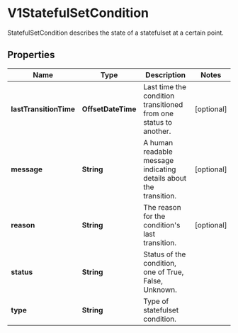 

# V1StatefulSetCondition

StatefulSetCondition describes the state of a statefulset at a certain point.

## Properties

| Name | Type | Description | Notes |
|------------ | ------------- | ------------- | -------------|
|**lastTransitionTime** | **OffsetDateTime** | Last time the condition transitioned from one status to another. |  [optional] |
|**message** | **String** | A human readable message indicating details about the transition. |  [optional] |
|**reason** | **String** | The reason for the condition&#39;s last transition. |  [optional] |
|**status** | **String** | Status of the condition, one of True, False, Unknown. |  |
|**type** | **String** | Type of statefulset condition. |  |



